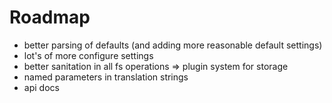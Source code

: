 Roadmap
========
* better parsing of defaults (and adding more reasonable default settings)
* lot's of more configure settings
* better sanitation in all fs operations => plugin system for storage
* named parameters in translation strings
* api docs
